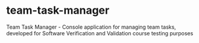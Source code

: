 # team-task-manager
Team Task Manager - Console application for managing team tasks, developed for Software Verification and Validation course testing purposes
